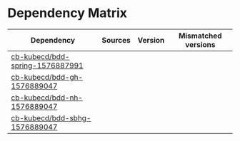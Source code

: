# Dependency Matrix

Dependency | Sources | Version | Mismatched versions
---------- | ------- | ------- | -------------------
[cb-kubecd/bdd-spring-1576887991](https://github.com/cb-kubecd/bdd-spring-1576887991.git) |  | []() | 
[cb-kubecd/bdd-gh-1576889047](https://github.com/cb-kubecd/bdd-gh-1576889047.git) |  | []() | 
[cb-kubecd/bdd-nh-1576889047](https://github.com/cb-kubecd/bdd-nh-1576889047.git) |  | []() | 
[cb-kubecd/bdd-sbhg-1576889047](https://github.com/cb-kubecd/bdd-sbhg-1576889047.git) |  | []() | 
